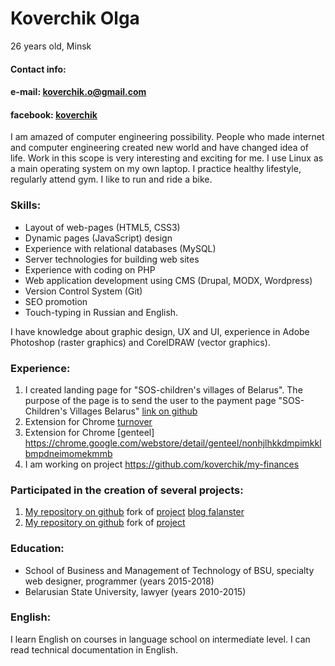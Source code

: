 # Koverchik Olga
26 years old,
Minsk

#### Contact info:

#### e-mail: koverchik.o@gmail.com
#### facebook: [koverchik](https://www.facebook.com/koverchik)

I am amazed of computer engineering possibility. People who made internet and computer engineering created new world and have changed idea of life. Work in this scope is very interesting and exciting for me.
I use Linux as a main operating system on my own laptop. I practice healthy lifestyle, regularly attend gym. I like to run and ride a bike.

### Skills:

* Layout of web-pages (HTML5, CSS3)
* Dynamic pages (JavaScript) design
* Experience with relational databases (MySQL)
* Server technologies for building web sites
* Experience with coding on PHP
* Web application development using CMS (Drupal, MODX, Wordpress)
* Version Control System (Git)
* SEO promotion
* Touch-typing in Russian and English.

I have knowledge about graphic design, UX and UI, experience in Adobe Photoshop (raster graphics) and CorelDRAW (vector graphics).

### Experience:

1. I created landing page for "SOS-children's villages of Belarus". The purpose of the page is to send the user to the payment page "SOS-Children's Villages Belarus" [link on github](https://github.com/koverchik/landing_page_sos-villages)
1. Extension for Chrome [turnover](https://chrome.google.com/webstore/detail/%D0%B2%D0%BE%D0%BB%D1%87%D0%BE%D0%BA/koeiejhpmfecjlhochohahgfajcljjoc)
1. Extension for Chrome [genteel] https://chrome.google.com/webstore/detail/genteel/nonhjlhkkdmpimkklbmpdneimomekmmb
1.  I am working on project   https://github.com/koverchik/my-finances
### Participated in the creation of several projects:

1. [My repository on github](https://github.com/koverchik/mblog)  fork of  [project](https://github.com/diglabby/mblog) [blog falanster](https://blog.falanster.by/)
1. [My repository on github](https://github.com/koverchik/devfalanster) fork of [project](https://github.com/falanster/devfalanster)

### Education:
* School of Business and Management of Technology of BSU, specialty web designer, programmer (years 2015-2018)
* Belarusian State University, lawyer (years 2010-2015)

### English:

I learn English on courses in language school on intermediate level. I can read technical documentation in English.
